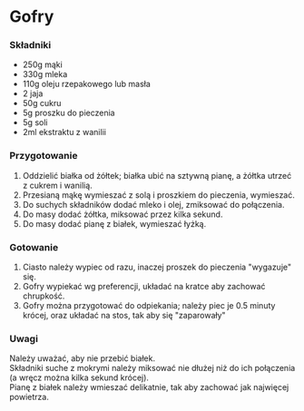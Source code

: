 # Gofry

### Składniki
- 250g mąki
- 330g mleka
- 110g oleju rzepakowego lub masła
- 2 jaja
- 50g cukru
- 5g proszku do pieczenia
- 5g soli
- 2ml ekstraktu z wanilii

### Przygotowanie
1. Oddzielić białka od żółtek; białka ubić na sztywną pianę, a żółtka utrzeć z cukrem i wanilią.
2. Przesianą mąkę wymieszać z solą i proszkiem do pieczenia, wymieszać.
3. Do suchych składników dodać mleko i olej, zmiksować do połączenia.
4. Do masy dodać żółtka, miksować przez kilka sekund.
5. Do masy dodać pianę z białek, wymieszać łyżką.

### Gotowanie
1. Ciasto należy wypiec od razu, inaczej proszek do pieczenia "wygazuje" się.
2. Gofry wypiekać wg preferencji, układać na kratce aby zachować chrupkość.
3. Gofry można przygotować do odpiekania; należy piec je 0.5 minuty krócej, oraz układać
   na stos, tak aby się "zaparowały"

### Uwagi
Należy uważać, aby nie przebić białek.\
Składniki suche z mokrymi należy miksować nie dłużej niż do ich połączenia (a wręcz można kilka sekund krócej).\
Pianę z białek należy wmieszać delikatnie, tak aby zachować jak najwięcej powietrza.
